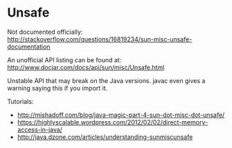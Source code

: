 # Unsafe

Not documented officially: <http://stackoverflow.com/questions/16819234/sun-misc-unsafe-documentation>

An unofficial API listing can be found at: <http://www.docjar.com/docs/api/sun/misc/Unsafe.html>

Unstable API that may break on the Java versions. javac even gives a warning saying this if you import it.

Tutorials:

- <http://mishadoff.com/blog/java-magic-part-4-sun-dot-misc-dot-unsafe/>
- <https://highlyscalable.wordpress.com/2012/02/02/direct-memory-access-in-java/>
- <http://java.dzone.com/articles/understanding-sunmiscunsafe>
